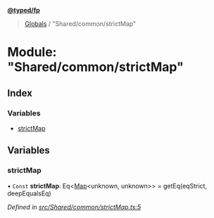 **[@typed/fp](../README.md)**

> [Globals](../globals.md) / "Shared/common/strictMap"

# Module: "Shared/common/strictMap"

## Index

### Variables

* [strictMap](_shared_common_strictmap_.md#strictmap)

## Variables

### strictMap

• `Const` **strictMap**: Eq\<[Map](../interfaces/_shared_core_model_sharedkeystore_.sharedkeystore.md#map)\<unknown, unknown>> = getEq(eqStrict, deepEqualsEq)

*Defined in [src/Shared/common/strictMap.ts:5](https://github.com/TylorS/typed-fp/blob/6ccb290/src/Shared/common/strictMap.ts#L5)*
